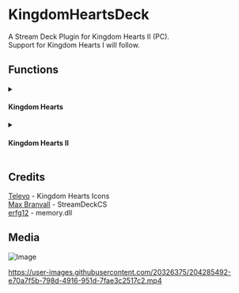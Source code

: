 
# KingdomHeartsDeck
 A Stream Deck Plugin for Kingdom Hearts II (PC).  
 Support for Kingdom Hearts I will follow.

## Functions
<details>
<summary><h4>Kingdom Hearts</h4></summary>
• Refill HP/MP</br>
• Soft Reset</br>
</details>
<details>
<summary><h4>Kingdom Hearts II</h4></summary>
• Refill HP/MP/Drive</br>
• Trigger Valor/Wisdom/Limit/Master/Final/Anti Form</br>
• Trigger 'Revert' from the Command Menu</br>
• Soft Reset</br>
</details>


## Credits
[Televo](https://github.com/Televo/kingdom-hearts-recollection) - Kingdom Hearts Icons  
[Max Branvall](https://github.com/MaxBranvall/StreamDeckCS) - StreamDeckCS  
[erfg12](https://github.com/erfg12/memory.dll) - memory.dll  

## Media
![Image](https://kevin.s-ul.eu/wXX0JOh3.png)

https://user-images.githubusercontent.com/20326375/204285492-e70a7f5b-798d-4916-951d-7fae3c2517c2.mp4

